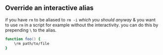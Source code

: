 ## Override an interactive alias

if you have `rm` to be aliased to `rm -i` _which you should anyway_ & you want to use `rm` in a script for example without the interactivity. you can do this by prepending `\` to the alias.

```zsh
function foo() {
    \rm path/to/file
}
```
